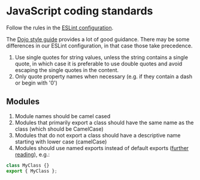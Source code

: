 # JavaScript coding standards

Follow the rules in the [ESLint configuration](https://github.com/mkdecisiondev/lintconfig/blob/master/.eslintrc.js).

The [Dojo style guide](https://github.com/dojo/meta/blob/master/STYLE.md) provides a lot of good guidance. There may be
some differences in our ESLint configuration, in that case those take precedence.

1. Use single quotes for string values, unless the string contains a single quote, in which case it is preferable to use
	double quotes and avoid escaping the single quotes in the content.
1. Only quote property names when necessary (e.g. if they contain a dash or begin with '0')

## Modules

1. Module names should be camel cased
1. Modules that primarily export a class should have the same name as the class (which should be CamelCase)
1. Modules that do not export a class should have a descriptive name starting with lower case (camelCase)
1. Modules should use named exports instead of default exports ([further reading](https://blog.neufund.org/why-we-have-banned-default-exports-and-you-should-do-the-same-d51fdc2cf2ad)), e.g.:

```javascript
class MyClass {}
export { MyClass };
```
